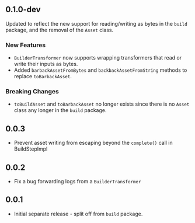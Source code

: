 ## 0.1.0-dev

Updated to reflect the new support for reading/writing as bytes in the `build`
package, and the removal of the `Asset` class.

### New Features
- `BuilderTransformer` now supports wrapping transformers that read or write
  their inputs as bytes.
- Added `barbackAssetFromBytes` and `backbackAssetFromString` methods to replace
  `toBarbackAsset`.

### Breaking Changes
- `toBuildAsset` and `toBarbackAsset` no longer exists since there is no `Asset`
  class any longer in the `build` package.

## 0.0.3

- Prevent asset writing from escaping beyond the `complete()` call in
  BuildStepImpl

## 0.0.2

- Fix a bug forwarding logs from a `BuilderTransformer`

## 0.0.1

- Initial separate release - split off from `build` package.
